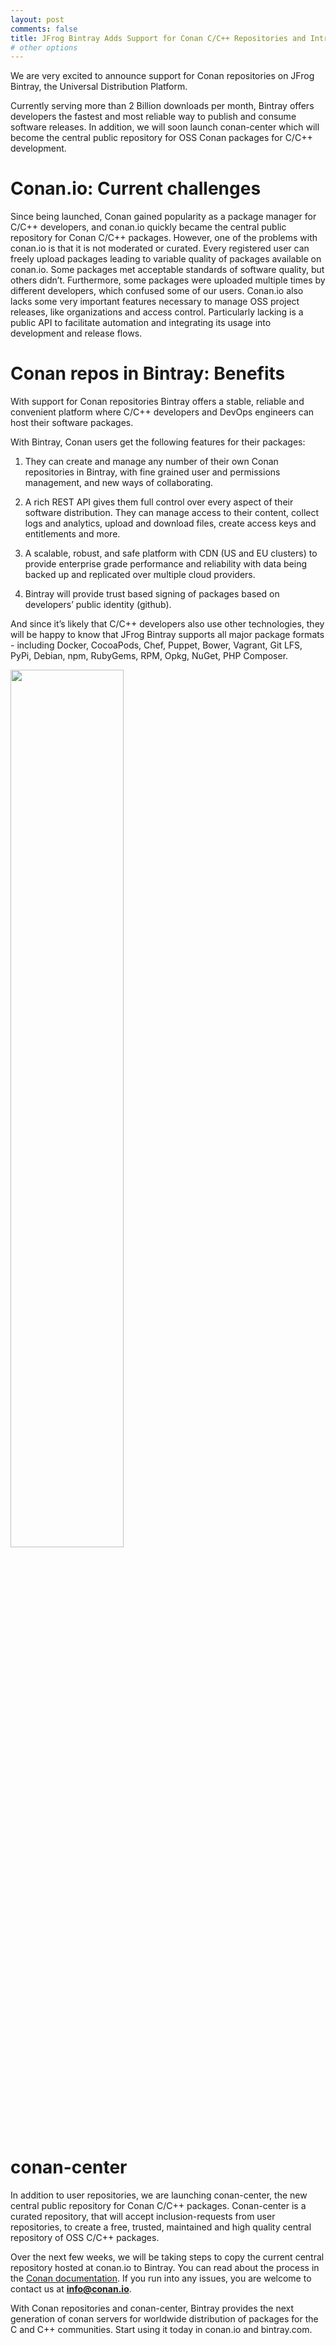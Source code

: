 ```yaml
---
layout: post
comments: false
title: JFrog Bintray Adds Support for Conan C/C++ Repositories and Introduces conan-center Managed Central Repository
# other options
---
```



We are very excited to announce support for Conan repositories on JFrog Bintray, the Universal Distribution Platform.

Currently serving more than 2 Billion downloads per month, Bintray offers developers the fastest and most reliable way to publish
and consume software releases. In addition, we will soon launch conan-center which will become the central public
repository for OSS Conan packages for C/C++ development.

Conan.io: Current challenges
============================

Since being launched, Conan gained popularity as a package manager for C/C++ developers, and conan.io quickly became the
central public repository for Conan C/C++ packages.  However, one of the problems with conan.io is that it is not moderated or curated.
Every registered user can freely upload packages leading to variable quality of packages available on conan.io.
Some packages met acceptable standards of  software quality, but others didn’t. Furthermore, some packages were uploaded
multiple times by different developers, which confused some of our users.
Conan.io also lacks some very important features necessary to manage OSS project releases, like organizations and access control.
Particularly lacking is a public API to facilitate automation and integrating its usage into development and release flows.


Conan repos in Bintray: Benefits
================================

With support for Conan repositories Bintray offers a stable, reliable and convenient platform where C/C++ developers
and DevOps engineers can host their software packages.

With Bintray, Conan users get the following features for their packages:

  1. They can  create and manage any number of their own Conan repositories in Bintray, with fine grained user and
    permissions management, and new ways of collaborating.

  2. A rich REST API gives them full  control over every aspect of their software distribution.
    They can  manage access to their content, collect logs and analytics, upload and download files, create access keys and entitlements and more.

  3. A scalable, robust, and safe platform with CDN (US and EU clusters) to provide enterprise grade performance and
    reliability with data being backed up and replicated over multiple cloud providers.

  4. Bintray will provide trust based signing of packages based on developers’ public identity (github).

And since it’s likely that C/C++ developers also use other technologies, they will be happy to know that
JFrog Bintray supports all major package formats -  including Docker, CocoaPods, Chef, Puppet, Bower, Vagrant, Git LFS,
PyPi, Debian, npm, RubyGems, RPM, Opkg, NuGet, PHP Composer.


<p class="centered">
    <img src="{{ site.url }}/assets/post_images/2017-05-25/arch.png" width="60%" align="center"/>
</p>


conan-center
============

In addition to user repositories, we are launching conan-center, the new central public repository for Conan C/C++ packages.
Conan-center is a curated repository, that will accept inclusion-requests from user repositories, to create a free,
trusted, maintained and high quality central repository of OSS C/C++ packages.

Over the next few weeks, we will be taking steps to copy the current central repository hosted at conan.io to Bintray.
You can read about the process in the [Conan documentation](http://docs.conan.io/en/latest/move_to_bintray.html).
If you run into any issues, you are welcome to contact us at **info@conan.io**.

With Conan repositories and conan-center, Bintray provides the next generation of conan servers for worldwide distribution
of packages for the C and C++ communities. Start using it today in conan.io and bintray.com.

